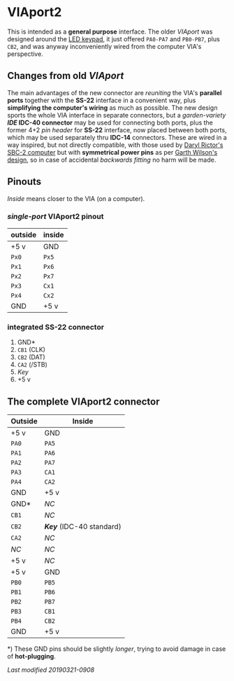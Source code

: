 # VIAport2

This is intended as a **general purpose** interface. The older _VIAport_
was designed around the [LED keypad](../../OS/drivers/drv_led.s), it just
offered `PA0-PA7` and `PB0-PB7`, plus `CB2`, and was anyway inconveniently
wired from the computer VIA's perspective.

## Changes from old _VIAport_

The main advantages of the new connector are _reuniting_ the VIA's **parallel
ports** together with the **SS-22** interface in a convenient way, plus
**simplifying the computer's wiring** as much as possible.
The new design sports the whole VIA interface in separate connectors, but
a _garden-variety_ **_IDE_ IDC-40 connector** may be used for connecting
both ports, plus the former 4+2 _pin header_ for **SS-22** interface, now
placed between both ports, which may be used separately thru **IDC-14**
connectors. These are wired in a way inspired, but not directly compatible,
with those used by [Daryl Rictor's SBC-2 computer](http://sbc.rictor.org/info2.html)
but with **symmetrical power pins** as per
[Garth Wilson's design](http://wilsonminesco.com/6502primer/potpourri.html),
so in case of accidental _backwards fitting_ no harm will be made.

## Pinouts

_Inside_ means closer to the VIA (on a computer).

### _single-port_ VIAport2 pinout

outside | inside
------- | ------
+5 v | GND
`Px0` | `Px5`
`Px1` | `Px6`
`Px2` | `Px7`
`Px3` | `Cx1`
`Px4` | `Cx2` 
GND | +5 v

### integrated SS-22 connector

1) GND\*
1) `CB1` (CLK)
1) `CB2` (DAT)
1) `CA2` (/STB)
1) _Key_
1) +5 v

## The complete VIAport2 connector

Outside | Inside
------- | ------
+5 v | GND
`PA0` | `PA5`
`PA1` | `PA6`
`PA2` | `PA7`
`PA3` | `CA1`
`PA4` | `CA2` 
GND | +5 v
GND\* | _NC_
`CB1` | _NC_ 
`CB2` | **_Key_** (IDC-40 standard)
`CA2` | _NC_ 
_NC_ | _NC_
+5 v | _NC_
+5 v | GND
`PB0` | `PB5`
`PB1` | `PB6`
`PB2` | `PB7`
`PB3` | `CB1`
`PB4` | `CB2` 
GND | +5 v

\*) These GND pins should be slightly _longer_, trying to avoid damage
in case of **hot-plugging**.

_Last modified 20190321-0908_
